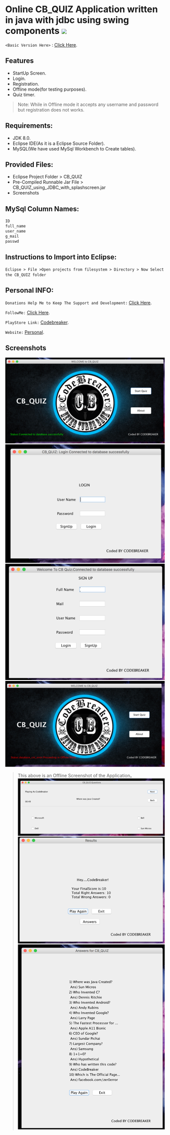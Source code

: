 # Online CB_QUIZ Application written in java with jdbc using swing components  ![](https://travis-ci.org/CodeBreaker444/online-quiz-application-written-in-java-with-jdbc-using-swing-splashscreen-login-register-quiz_timer.svg?branch=master)
`<Basic Version Here>` : [Click Here](https://github.com/srilekhadasari/online-quiz-application-in-java-with-jdbc-using-swing-login-registration-timer).

## Features
- StartUp Screen.
- Login.
- Registration.
- Offline mode(for testing purposes).
- Quiz timer.

> Note: While in  Offline mode it accepts any username and password but registration does not works.
## Requirements:
- JDK 8.0.
- Eclipse IDE(As it is a Eclipse Source Folder).
- MySQL(We have used MySql Workbench to Create tables).
##  Provided Files:
- Eclipse Project Folder > CB_QUIZ
- Pre-Compiled Runnable Jar File > CB_QUIZ_using_JDBC_with_splashscreen.jar
- Screenshots
## MySql Column Names:
```
ID
full_name
user_name
g_mail
passwd
```
## Instructions to Import into Eclipse:
`Eclipse > File >Open projects from filesystem > Directory > Now Select the CB_QUIZ folder`

## Personal INFO:
`Donations Help Me to Keep The Support and Development:` [Click Here](https://paypal.me/zer0error).

`FollowMe:` [Click Here](https://facebook.com/zer0error/).

`PlayStore Link:` [Codebreaker](https://play.google.com/store/apps/dev?id=8331274631553271784&hl=en).

`Website:` [Personal](https://govardhanchitrada.me).

## Screenshots
![](https://github.com/CodeBreaker444/online-quiz-application-written-in-java-with-jdbc-using-swing-splashscreen-login-register-quiz_timer/blob/master/Screenshots/splash-online.png)![](https://github.com/CodeBreaker444/online-quiz-application-written-in-java-with-jdbc-using-swing-splashscreen-login-register-quiz_timer/blob/master/Screenshots/online-login.png)![](https://github.com/CodeBreaker444/online-quiz-application-written-in-java-with-jdbc-using-swing-splashscreen-login-register-quiz_timer/blob/master/Screenshots/online-registration.png)![](https://github.com/CodeBreaker444/online-quiz-application-written-in-java-with-jdbc-using-swing-splashscreen-login-register-quiz_timer/blob/master/Screenshots/splash-offline.png)
> This above is an Offline Screenshot of the Application。
![](https://github.com/CodeBreaker444/online-quiz-application-written-in-java-with-jdbc-using-swing-splashscreen-login-register-quiz_timer/blob/master/Screenshots/questions-quiz.png)![](https://github.com/CodeBreaker444/online-quiz-application-written-in-java-with-jdbc-using-swing-splashscreen-login-register-quiz_timer/blob/master/Screenshots/results-quiz.png)![](https://github.com/CodeBreaker444/online-quiz-application-written-in-java-with-jdbc-using-swing-splashscreen-login-register-quiz_timer/blob/master/Screenshots/answers-quiz.png)


